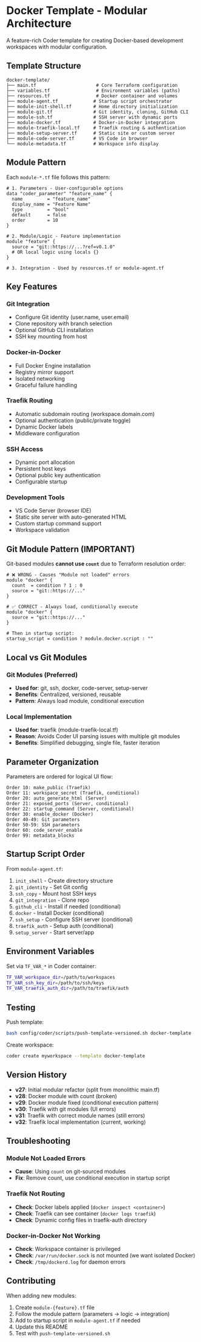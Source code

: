 # Docker Template - Modular Architecture

A feature-rich Coder template for creating Docker-based development workspaces with modular configuration.

## Template Structure

```
docker-template/
├── main.tf                      # Core Terraform configuration
├── variables.tf                 # Environment variables (paths)
├── resources.tf                 # Docker container and volumes
├── module-agent.tf             # Startup script orchestrator
├── module-init-shell.tf        # Home directory initialization
├── module-git.tf               # Git identity, cloning, GitHub CLI
├── module-ssh.tf               # SSH server with dynamic ports
├── module-docker.tf            # Docker-in-Docker integration
├── module-traefik-local.tf     # Traefik routing & authentication
├── module-setup-server.tf      # Static site or custom server
├── module-code-server.tf       # VS Code in browser
└── module-metadata.tf          # Workspace info display
```

## Module Pattern

Each `module-*.tf` file follows this pattern:

```hcl
# 1. Parameters - User-configurable options
data "coder_parameter" "feature_name" {
  name         = "feature_name"
  display_name = "Feature Name"
  type         = "bool"
  default      = false
  order        = 10
}

# 2. Module/Logic - Feature implementation
module "feature" {
  source = "git::https://...?ref=v0.1.0"
  # OR local logic using locals {}
}

# 3. Integration - Used by resources.tf or module-agent.tf
```

## Key Features

### Git Integration
- Configure Git identity (user.name, user.email)
- Clone repository with branch selection
- Optional GitHub CLI installation
- SSH key mounting from host

### Docker-in-Docker
- Full Docker Engine installation
- Registry mirror support
- Isolated networking
- Graceful failure handling

### Traefik Routing
- Automatic subdomain routing (workspace.domain.com)
- Optional authentication (public/private toggle)
- Dynamic Docker labels
- Middleware configuration

### SSH Access
- Dynamic port allocation
- Persistent host keys
- Optional public key authentication
- Configurable startup

### Development Tools
- VS Code Server (browser IDE)
- Static site server with auto-generated HTML
- Custom startup command support
- Workspace validation

## Git Module Pattern (IMPORTANT)

Git-based modules **cannot use `count`** due to Terraform resolution order:

```hcl
# ❌ WRONG - Causes "Module not loaded" errors
module "docker" {
  count  = condition ? 1 : 0
  source = "git::https://..."
}

# ✅ CORRECT - Always load, conditionally execute
module "docker" {
  source = "git::https://..."
}

# Then in startup script:
startup_script = condition ? module.docker.script : ""
```

## Local vs Git Modules

### Git Modules (Preferred)
- **Used for**: git, ssh, docker, code-server, setup-server
- **Benefits**: Centralized, versioned, reusable
- **Pattern**: Always load module, conditional execution

### Local Implementation
- **Used for**: traefik (module-traefik-local.tf)
- **Reason**: Avoids Coder UI parsing issues with multiple git modules
- **Benefits**: Simplified debugging, single file, faster iteration

## Parameter Organization

Parameters are ordered for logical UI flow:

```
Order 10: make_public (Traefik)
Order 11: workspace_secret (Traefik, conditional)
Order 20: auto_generate_html (Server)
Order 21: exposed_ports (Server, conditional)
Order 22: startup_command (Server, conditional)
Order 30: enable_docker (Docker)
Order 40-49: Git parameters
Order 50-59: SSH parameters
Order 60: code_server_enable
Order 99: metadata_blocks
```

## Startup Script Order

From `module-agent.tf`:

1. `init_shell` - Create directory structure
2. `git_identity` - Set Git config
3. `ssh_copy` - Mount host SSH keys
4. `git_integration` - Clone repo
5. `github_cli` - Install if needed (conditional)
6. `docker` - Install Docker (conditional)
7. `ssh_setup` - Configure SSH server (conditional)
8. `traefik_auth` - Setup auth (conditional)
9. `setup_server` - Start server/app

## Environment Variables

Set via `TF_VAR_*` in Coder container:

```bash
TF_VAR_workspace_dir=/path/to/workspaces
TF_VAR_ssh_key_dir=/path/to/ssh/keys
TF_VAR_traefik_auth_dir=/path/to/traefik/auth
```

## Testing

Push template:
```bash
bash config/coder/scripts/push-template-versioned.sh docker-template
```

Create workspace:
```bash
coder create myworkspace --template docker-template
```

## Version History

- **v27**: Initial modular refactor (split from monolithic main.tf)
- **v28**: Docker module with count (broken)
- **v29**: Docker module fixed (conditional execution pattern)
- **v30**: Traefik with git modules (UI errors)
- **v31**: Traefik with correct module names (still errors)
- **v32**: Traefik local implementation (current, working)

## Troubleshooting

### Module Not Loaded Errors
- **Cause**: Using `count` on git-sourced modules
- **Fix**: Remove count, use conditional execution in startup script

### Traefik Not Routing
- **Check**: Docker labels applied (`docker inspect <container>`)
- **Check**: Traefik can see container (`docker logs traefik`)
- **Check**: Dynamic config files in traefik-auth directory

### Docker-in-Docker Not Working
- **Check**: Workspace container is privileged
- **Check**: `/var/run/docker.sock` is not mounted (we want isolated Docker)
- **Check**: `/tmp/dockerd.log` for daemon errors

## Contributing

When adding new modules:

1. Create `module-{feature}.tf` file
2. Follow the module pattern (parameters → logic → integration)
3. Add to startup script in `module-agent.tf` if needed
4. Update this README
5. Test with `push-template-versioned.sh`
